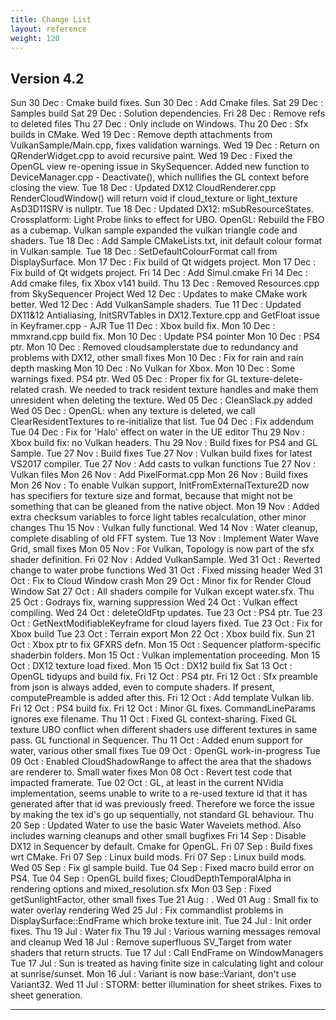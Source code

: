 ```yaml
---
title: Change List
layout: reference
weight: 120
---
```




Version 4.2
---
Sun 30 Dec : Cmake build fixes.
Sun 30 Dec : Add Cmake files.
Sat 29 Dec : Samples build
Sat 29 Dec : Solution dependencies.
Fri 28 Dec : Remove refs to deleted files
Thu 27 Dec : Only include <filesystem> on Windows.
Thu 20 Dec : Sfx builds in CMake.
Wed 19 Dec : Remove depth attachments from VulkanSample/Main.cpp, fixes validation warnings.
Wed 19 Dec : Return on QRenderWidget.cpp to avoid recursive paint.
Wed 19 Dec : Fixed the OpenGL view re-opening issue in SkySequencer. Added new function to DeviceManager.cpp - Deactivate(), which nullifies the GL context before closing the view.
Tue 18 Dec : Updated DX12 CloudRenderer.cpp RenderCloudWindow() will return void if cloud_texture or light_texture AsD3D11SRV is nullptr.
Tue 18 Dec : Updated DX12: mSubResourceStates.  Crossplatform: Light Probe links to effect for UBO. OpenGL: Rebuild the FBO as a cubemap. Vulkan sample expanded the vulkan triangle code and shaders.
Tue 18 Dec : Add Sample CMakeLists.txt, init default colour format in Vulkan sample.
Tue 18 Dec : SetDefaultColourFormat call from DisplaySurface.
Mon 17 Dec : Fix build of Qt widgets project.
Mon 17 Dec : Fix build of Qt widgets project.
Fri 14 Dec : Add Simul.cmake
Fri 14 Dec : Add cmake files, fix Xbox v141 build.
Thu 13 Dec : Removed Resources.cpp from SkySequencer Project
Wed 12 Dec : Updates to make CMake work better.
Wed 12 Dec : Add VulkanSample shaders.
Tue 11 Dec : Updated DX11&12 Antialiasing, InitSRVTables in DX12.Texture.cpp and GetFloat issue in Keyframer.cpp - AJR
Tue 11 Dec : Xbox build fix.
Mon 10 Dec : mmxrand.cpp build fix.
Mon 10 Dec : Update PS4 pointer
Mon 10 Dec : PS4 ptr.
Mon 10 Dec : Removed cloudsamplerstate due to redundancy and problems with DX12, other small fixes
Mon 10 Dec : Fix for rain and rain depth masking
Mon 10 Dec : No Vulkan for Xbox.
Mon 10 Dec : Some warnings fixed. PS4 ptr.
Wed 05 Dec : Proper fix for GL texture-delete-related crash. We needed to track resident texture handles and make them unresident when deleting the texture.
Wed 05 Dec : CleanSlack.py added
Wed 05 Dec : OpenGL: when any texture is deleted, we call ClearResidentTextures to re-initialize that list.
Tue 04 Dec : Fix addendum
Tue 04 Dec : Fix for 'Halo' effect on water in the UE editor
Thu 29 Nov : Xbox build fix: no Vulkan headers.
Thu 29 Nov : Build fixes for PS4 and GL Sample.
Tue 27 Nov : Build fixes
Tue 27 Nov : Vulkan build fixes for latest VS2017 compiler.
Tue 27 Nov : Add casts to vulkan functions
Tue 27 Nov : Vulkan files
Mon 26 Nov : Add PixelFormat.cpp
Mon 26 Nov : Build fixes
Mon 26 Nov : To enable Vulkan support, InitFromExternalTexture2D now has specifiers for texture size and format, because that might not be something that can be gleaned from the native object.
Mon 19 Nov : Added extra checksum variables to force light tables recalculation, other minor changes
Thu 15 Nov : Vulkan fully functional.
Wed 14 Nov : Water cleanup, complete disabling of old FFT system.
Tue 13 Nov : Implement Water Wave Grid, small fixes
Mon 05 Nov : For Vulkan, Topology is now part of the sfx shader definition.
Fri 02 Nov : Added VulkanSample.
Wed 31 Oct : Reverted change to water probe functions
Wed 31 Oct : Fixed missing header
Wed 31 Oct : Fix to Cloud Window crash
Mon 29 Oct : Minor fix for Render Cloud Window
Sat 27 Oct : All shaders compile for Vulkan except water.sfx.
Thu 25 Oct : Godrays fix, warning suppression
Wed 24 Oct : Vulkan effect compiling.
Wed 24 Oct : deleteOldFtp updates.
Tue 23 Oct : PS4 ptr.
Tue 23 Oct : GetNextModifiableKeyframe for cloud layers fixed.
Tue 23 Oct : Fix for Xbox build
Tue 23 Oct : Terrain export
Mon 22 Oct : Xbox build fix.
Sun 21 Oct : Xbox ptr to fix GFXRS defn.
Mon 15 Oct : Sequencer platform-specific shaderbin folders.
Mon 15 Oct : Vulkan implementation proceeding.
Mon 15 Oct : DX12 texture load fixed.
Mon 15 Oct : DX12 build fix
Sat 13 Oct : OpenGL tidyups and build fix.
Fri 12 Oct : PS4 ptr.
Fri 12 Oct : Sfx preamble from json is always added, even to compute shaders. If present, computePreamble is added after this.
Fri 12 Oct : Add template Vulkan lib.
Fri 12 Oct : PS4 build fix.
Fri 12 Oct : Minor GL fixes. CommandLineParams ignores exe filename.
Thu 11 Oct : Fixed GL context-sharing. Fixed GL texture UBO conflict when different shaders use different textures in same pass. GL functional in Sequencer.
Thu 11 Oct : Added enum support for water, various other small fixes
Tue 09 Oct : OpenGL work-in-progress
Tue 09 Oct : Enabled CloudShadowRange to affect the area that the shadows are renderer to. Small water fixes
Mon 08 Oct : Revert test code that impacted framerate.
Tue 02 Oct : GL, at least in the current NVidia implementation, seems unable to write to a re-used texture id that it has generated after that id was previously freed. Therefore we force the issue by making the tex id's go up sequentially, not standard GL behaviour.
Thu 20 Sep : Updated Water to use the basic Water Wavelets method. Also includes warning cleanups and other small bugfixes
Fri 14 Sep : Disable DX12 in Sequencer by default. Cmake for OpenGL.
Fri 07 Sep : Build fixes wrt CMake.
Fri 07 Sep : Linux build mods.
Fri 07 Sep : Linux build mods.
Wed 05 Sep : Fix gl sample build.
Tue 04 Sep : Fixed macro build error on PS4.
Tue 04 Sep : OpenGL build fixes; CloudDepthTemporalAlpha in rendering options and mixed_resolution.sfx
Mon 03 Sep : Fixed getSunlightFactor, other small fixes
Tue 21 Aug : .
Wed 01 Aug : Small fix to water overlay rendering
Wed 25 Jul : Fix commandlist problems in DisplaySurface::EndFrame which broke texture init.
Tue 24 Jul : Init order fixes.
Thu 19 Jul : Water fix
Thu 19 Jul : Various warning messages removal and cleanup
Wed 18 Jul : Remove superfluous SV_Target from water shaders that return structs.
Tue 17 Jul : Call EndFrame on WindowManagers
Tue 17 Jul : Sun is treated as having finite size in calculating light and colour at sunrise/sunset.
Mon 16 Jul : Variant is now base::Variant, don't use Variant32.
Wed 11 Jul : STORM: better illumination for sheet strikes. Fixes to sheet generation.

<hr>
